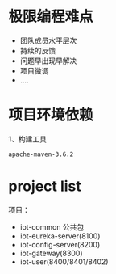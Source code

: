 # 极限编程难点

- 团队成员水平层次
- 持续的反馈
- 问题早出现早解决
- 项目微调
- ....

# 项目环境依赖

1、构建工具

`apache-maven-3.6.2`

# project list

项目：
- iot-common 公共包
- iot-eureka-server(8100)
- iot-config-server(8200)
- iot-gateway(8300)
- iot-user(8400/8401/8402)

